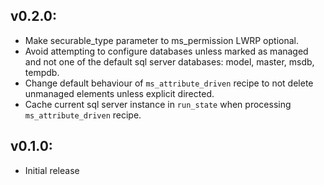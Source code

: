 ## v0.2.0:

* Make securable_type parameter to ms_permission LWRP optional.
* Avoid attempting to configure databases unless marked as managed and not one of the default
  sql server databases: model, master, msdb, tempdb.
* Change default behaviour of `ms_attribute_driven` recipe to not delete unmanaged elements
  unless explicit directed.
* Cache current sql server instance in `run_state` when processing `ms_attribute_driven` recipe.

## v0.1.0:

* Initial release
